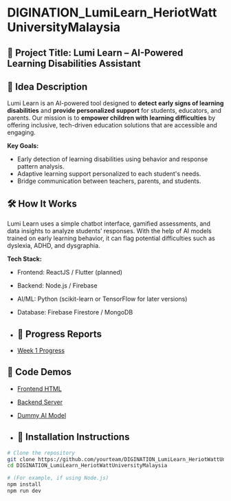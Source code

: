 # DIGINATION_LumiLearn_HeriotWattUniversityMalaysia

## 🌟 Project Title: Lumi Learn – AI-Powered Learning Disabilities Assistant

## 📌 Idea Description
Lumi Learn is an AI-powered tool designed to **detect early signs of learning disabilities** and **provide personalized support** for students, educators, and parents. Our mission is to **empower children with learning difficulties** by offering inclusive, tech-driven education solutions that are accessible and engaging.

**Key Goals:**
- Early detection of learning disabilities using behavior and response pattern analysis.
- Adaptive learning support personalized to each student's needs.
- Bridge communication between teachers, parents, and students.

## 🛠️ How It Works
Lumi Learn uses a simple chatbot interface, gamified assessments, and data insights to analyze students’ responses. With the help of AI models trained on early learning behavior, it can flag potential difficulties such as dyslexia, ADHD, and dysgraphia.

**Tech Stack:**
- Frontend: ReactJS / Flutter (planned)
- Backend: Node.js / Firebase
- AI/ML: Python (scikit-learn or TensorFlow for later versions)
- Database: Firebase Firestore / MongoDB

- ## 🔗 Progress Reports
- [Week 1 Progress](progress.md)

## 🔗 Code Demos
- [Frontend HTML](src/frontend/index.html)
- [Backend Server](src/backend/server.js)
- [Dummy AI Model](src/ml-model/dummy_model.py)

- ## 🚀 Installation Instructions

```bash
# Clone the repository
git clone https://github.com/yourteam/DIGINATION_LumiLearn_HeriotWattUniversityMalaysia.git
cd DIGINATION_LumiLearn_HeriotWattUniversityMalaysia

# (For example, if using Node.js)
npm install
npm run dev



